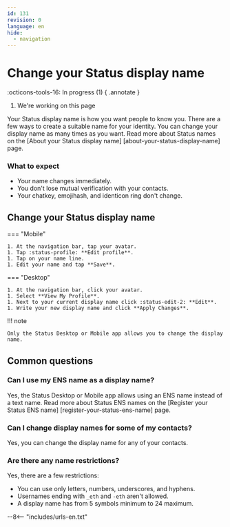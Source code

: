 ```yaml
---
id: 131
revision: 0
language: en
hide:
  - navigation
---
```


# Change your Status display name

:octicons-tools-16: In progress (1)
{ .annotate }

1. We're working on this page

Your Status display name is how you want people to know you. There are a few 
ways to create a suitable name for your identity. You can change your display 
name as many times as you want. Read more about Status names on the [About 
your Status display name]
[about-your-status-display-name] page.

### What to expect

- Your name changes immediately.
- You don't lose mutual verification with your contacts.
- Your chatkey, emojihash, and identicon ring don't change.

## Change your Status display name

=== "Mobile"

    1. At the navigation bar, tap your avatar.
    1. Tap :status-profile: **Edit profile**.
    1. Tap on your name line.
    1. Edit your name and tap **Save**.

=== "Desktop"

    1. At the navigation bar, click your avatar.
    1. Select **View My Profile**.
    1. Next to your current display name click :status-edit-2: **Edit**.
    1. Write your new display name and click **Apply Changes**.

<!---
=== "Web"

    1. Click your avatar.
    1. Click **Edit profile**.
    1. Select your name line.
    1. Edit your name and **Save** it.
--->

!!! note

    Only the Status Desktop or Mobile app allows you to change the display name.

## Common questions

### Can I use my ENS name as a display name?

Yes, the Status Desktop or Mobile app allows using an ENS name instead of a 
text name. Read more about Status ENS names on the [Register
your Status ENS name]
[register-your-status-ens-name] page.

### Can I change display names for some of my contacts?

Yes, you can change the display name for any of your contacts.

### Are there any name restrictions?

Yes, there are a few restrictions:

- You can use only letters, numbers, underscores, and hyphens.
- Usernames ending with `_eth` and `-eth` aren't allowed.
- A display name has from 5 symbols minimum to 24 maximum.

--8<-- "includes/urls-en.txt"



